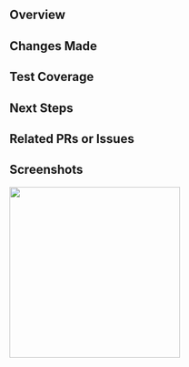 ## Overview


## Changes Made


## Test Coverage


## Next Steps


## Related PRs or Issues


## Screenshots
<img src="image url here" width="300"/>